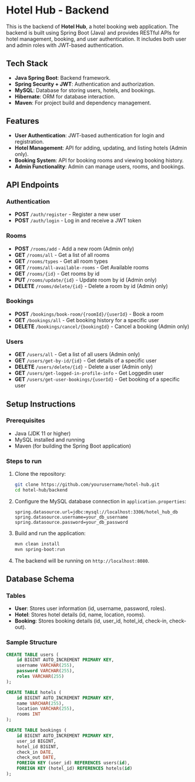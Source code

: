 # Hotel Hub - Backend

This is the backend of **Hotel Hub**, a hotel booking web application. The backend is built using Spring Boot (Java) and provides RESTful APIs for hotel management, booking, and user authentication. It includes both user and admin roles with JWT-based authentication.

## Tech Stack

- **Java Spring Boot**: Backend framework.
- **Spring Security + JWT**: Authentication and authorization.
- **MySQL**: Database for storing users, hotels, and bookings.
- **Hibernate**: ORM for database interaction.
- **Maven**: For project build and dependency management.

## Features

- **User Authentication**: JWT-based authentication for login and registration.
- **Hotel Management**: API for adding, updating, and listing hotels (Admin only).
- **Booking System**: API for booking rooms and viewing booking history.
- **Admin Functionality**: Admin can manage users, rooms, and bookings.

## API Endpoints

### Authentication

- **POST** `/auth/register` - Register a new user
- **POST** `/auth/login` - Log in and receive a JWT token

### Rooms

- **POST** `/rooms/add` - Add a new room (Admin only)
- **GET** `/rooms/all` - Get a list of all rooms
- **GET** `/rooms/types` - Get all room types
- **GET** `/rooms/all-available-rooms` - Get Available rooms
- **GET** `/rooms/{id}` - Get rooms by id
- **PUT** `/rooms/update/{id}` - Update room by id (Admin only)
- **DELETE** `/rooms/delete/{id}` - Delete a room by id (Admin only)

### Bookings

- **POST** `/bookings/book-room/{roomId}/{userId}` - Book a room
- **GET** `/bookings/all` - Get booking history for a specific user
- **DELETE** `/bookings/cancel/{bookingId}` - Cancel a booking (Admin only)

### Users

- **GET** `/users/all` - Get a list of all users (Admin only)
- **GET** `/users/get-by-id/{id}` - Get details of a specific user
- **DELETE** `/users/delete/{id}` - Delete a user (Admin only)
- **GET** `/users/get-logged-in-profile-info` - Get Loggedin user
- **GET** `/users/get-user-bookings/{userId}` - Get booking of a specific user

## Setup Instructions

### Prerequisites

- Java (JDK 11 or higher)
- MySQL installed and running
- Maven (for building the Spring Boot application)

### Steps to run

1. Clone the repository:
    ```bash
    git clone https://github.com/yourusername/hotel-hub.git
    cd hotel-hub/backend
    ```

2. Configure the MySQL database connection in `application.properties`:
    ```properties
    spring.datasource.url=jdbc:mysql://localhost:3306/hotel_hub_db
    spring.datasource.username=your_db_username
    spring.datasource.password=your_db_password
    ```

3. Build and run the application:
    ```bash
    mvn clean install
    mvn spring-boot:run
    ```

4. The backend will be running on `http://localhost:8080`.

## Database Schema

### Tables

- **User**: Stores user information (id, username, password, roles).
- **Hotel**: Stores hotel details (id, name, location, rooms).
- **Booking**: Stores booking details (id, user_id, hotel_id, check-in, check-out).

### Sample Structure

```sql
CREATE TABLE users (
    id BIGINT AUTO_INCREMENT PRIMARY KEY,
    username VARCHAR(255),
    password VARCHAR(255),
    roles VARCHAR(255)
);

CREATE TABLE hotels (
    id BIGINT AUTO_INCREMENT PRIMARY KEY,
    name VARCHAR(255),
    location VARCHAR(255),
    rooms INT
);

CREATE TABLE bookings (
    id BIGINT AUTO_INCREMENT PRIMARY KEY,
    user_id BIGINT,
    hotel_id BIGINT,
    check_in DATE,
    check_out DATE,
    FOREIGN KEY (user_id) REFERENCES users(id),
    FOREIGN KEY (hotel_id) REFERENCES hotels(id)
);
